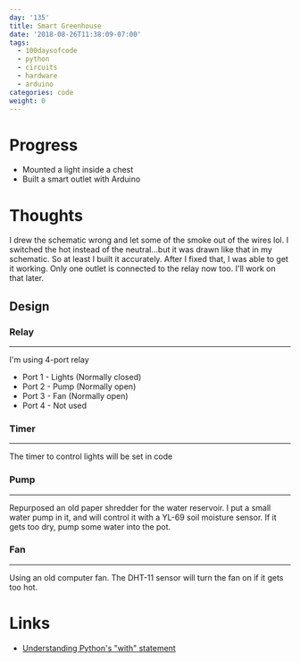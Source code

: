 ```yaml
---
day: '135'
title: Smart Greenhouse
date: '2018-08-26T11:38:09-07:00'
tags:
  - 100daysofcode
  - python
  - circuits
  - hardware
  - arduino
categories: code
weight: 0
---
```

# Progress
- Mounted a light inside a chest
- Built a smart outlet with Arduino 

# Thoughts
I drew the schematic wrong and let some of the smoke out of the wires lol. I switched the hot instead of the neutral...but it was drawn like that in my schematic. So at least I built it accurately. After I fixed that, I was able to get it working. Only one outlet is connected to the relay now too. I'll work on that later. 

## Design
### Relay
<hr>

I'm using 4-port relay
- Port 1 - Lights (Normally closed)
- Port 2 - Pump (Normally open)
- Port 3 - Fan (Normally open)
- Port 4 - Not used

### Timer
<hr>
The timer to control lights will be set in code

### Pump
<hr>
Repurposed an old paper shredder for the water reservoir. I put a small water pump in it, and will control it with a YL-69 soil moisture sensor. If it gets too dry, pump some water into the pot.

### Fan
<hr>
Using an old computer fan. The DHT-11 sensor will turn the fan on if it gets too hot. 

# Links
- [Understanding Python's "with" statement](http://effbot.org/zone/python-with-statement.htm)
